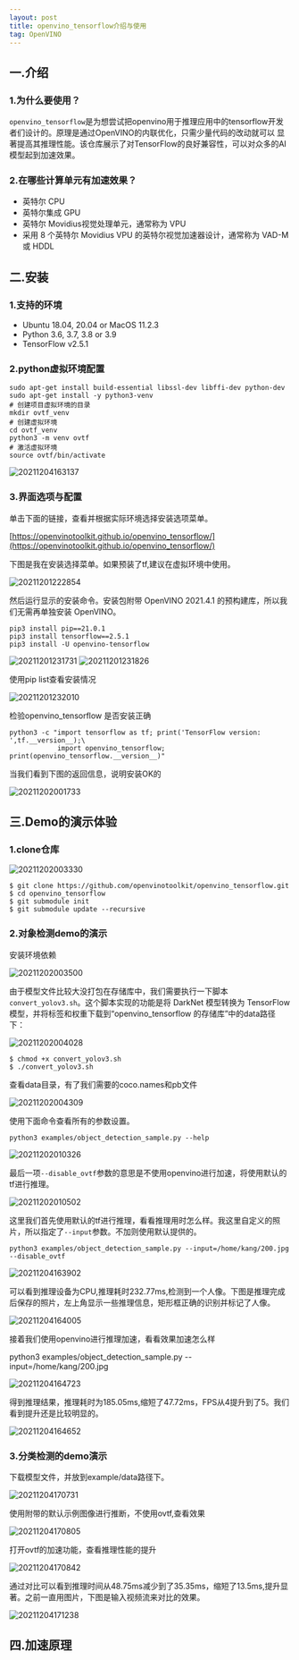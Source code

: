 ```yaml
---
layout: post
title: openvino_tensorflow介绍与使用
tag: OpenVINO
---
```


## 一.介绍

### 1.为什么要使用？

`openvino_tensorflow`是为想尝试把openvino用于推理应用中的tensorflow开发者们设计的。原理是通过OpenVINO的内联优化，只需少量代码的改动就可以
显著提高其推理性能。该仓库展示了对TensorFlow的良好兼容性，可以对众多的AI模型起到加速效果。

### 2.在哪些计算单元有加速效果？

- 英特尔 CPU
- 英特尔集成 GPU
- 英特尔 Movidius视觉处理单元，通常称为 VPU
- 采用 8 个英特尔 Movidius VPU 的英特尔视觉加速器设计，通常称为 VAD-M 或 HDDL

## 二.安装

### 1.支持的环境

- Ubuntu 18.04, 20.04 or MacOS 11.2.3
- Python 3.6, 3.7, 3.8 or 3.9
- TensorFlow v2.5.1

### 2.python虚拟环境配置

    sudo apt-get install build-essential libssl-dev libffi-dev python-dev
    sudo apt-get install -y python3-venv
    # 创建项目虚拟环境的目录
    mkdir ovtf_venv
    # 创建虚拟环境
    cd ovtf_venv
    python3 -m venv ovtf
    # 激活虚拟环境
    source ovtf/bin/activate

![20211204163137](https://cdn.jsdelivr.net/gh/luckykang/picture_bed/blogs_images/20211204163137.png)

### 3.界面选项与配置

单击下面的链接，查看并根据实际环境选择安装选项菜单。

[https://openvinotoolkit.github.io/openvino_tensorflow/](https://openvinotoolkit.github.io/openvino_tensorflow/)

下图是我在安装选择菜单。如果预装了tf,建议在虚拟环境中使用。

![20211201222854](https://cdn.jsdelivr.net/gh/luckykang/picture_bed/blogs_images/20211201222854.png)

然后运行显示的安装命令。安装包附带 OpenVINO 2021.4.1 的预构建库，所以我们无需再单独安装 OpenVINO。

    pip3 install pip==21.0.1
    pip3 install tensorflow==2.5.1
    pip3 install -U openvino-tensorflow

![20211201231731](https://cdn.jsdelivr.net/gh/luckykang/picture_bed/blogs_images/20211201231731.png)
![20211201231826](https://cdn.jsdelivr.net/gh/luckykang/picture_bed/blogs_images/20211201231826.png)

使用pip list查看安装情况

![20211201232010](https://cdn.jsdelivr.net/gh/luckykang/picture_bed/blogs_images/20211201232010.png)

检验openvino_tensorflow 是否安装正确

    python3 -c "import tensorflow as tf; print('TensorFlow version: ',tf.__version__);\
                import openvino_tensorflow; print(openvino_tensorflow.__version__)"

当我们看到下图的返回信息，说明安装OK的

![20211202001733](https://cdn.jsdelivr.net/gh/luckykang/picture_bed/blogs_images/20211202001733.png)

## 三.Demo的演示体验

### 1.clone仓库

![20211202003330](https://cdn.jsdelivr.net/gh/luckykang/picture_bed/blogs_images/20211202003330.png)

    $ git clone https://github.com/openvinotoolkit/openvino_tensorflow.git
    $ cd openvino_tensorflow
    $ git submodule init
    $ git submodule update --recursive

### 2.对象检测demo的演示

安装环境依赖

![20211202003500](https://cdn.jsdelivr.net/gh/luckykang/picture_bed/blogs_images/20211202003500.png)

由于模型文件比较大没打包在存储库中，我们需要执行一下脚本`convert_yolov3.sh`。这个脚本实现的功能是将 DarkNet 模型转换为 TensorFlow模型，并将标签和权重下载到“openvino_tensorflow 的存储库”中的data路径下：

![20211202004028](https://cdn.jsdelivr.net/gh/luckykang/picture_bed/blogs_images/20211202004028.png)

    $ chmod +x convert_yolov3.sh
    $ ./convert_yolov3.sh

查看data目录，有了我们需要的coco.names和pb文件

![20211202004309](https://cdn.jsdelivr.net/gh/luckykang/picture_bed/blogs_images/20211202004309.png)

使用下面命令查看所有的参数设置。

    python3 examples/object_detection_sample.py --help

![20211202010326](https://cdn.jsdelivr.net/gh/luckykang/picture_bed/blogs_images/20211202010326.png)

最后一项`--disable_ovtf`参数的意思是不使用openvino进行加速，将使用默认的tf进行推理。

![20211202010502](https://cdn.jsdelivr.net/gh/luckykang/picture_bed/blogs_images/20211202010502.png)

这里我们首先使用默认的tf进行推理，看看推理用时怎么样。我这里自定义的照片，所以指定了`--input`参数。不加则使用默认提供的。

    python3 examples/object_detection_sample.py --input=/home/kang/200.jpg --disable_ovtf

![20211204163902](https://cdn.jsdelivr.net/gh/luckykang/picture_bed/blogs_images/20211204163902.png)

可以看到推理设备为CPU,推理耗时232.77ms,检测到一个人像。下图是推理完成后保存的照片，左上角显示一些推理信息，矩形框正确的识别并标记了人像。

![20211204164005](https://cdn.jsdelivr.net/gh/luckykang/picture_bed/blogs_images/20211204164005.png)

接着我们使用openvino进行推理加速，看看效果加速怎么样

python3 examples/object_detection_sample.py --input=/home/kang/200.jpg

![20211204164723](https://cdn.jsdelivr.net/gh/luckykang/picture_bed/blogs_images/20211204164723.png)

得到推理结果，推理耗时为185.05ms,缩短了47.72ms，FPS从4提升到了5。我们看到提升还是比较明显的。

![20211204164652](https://cdn.jsdelivr.net/gh/luckykang/picture_bed/blogs_images/20211204164652.png)

### 3.分类检测的demo演示

下载模型文件，并放到example/data路径下。

![20211204170731](https://cdn.jsdelivr.net/gh/luckykang/picture_bed/blogs_images/20211204170731.png)

使用附带的默认示例图像进行推断，不使用ovtf,查看效果

![20211204170805](https://cdn.jsdelivr.net/gh/luckykang/picture_bed/blogs_images/20211204170805.png)

打开ovtf的加速功能，查看推理性能的提升

![20211204170842](https://cdn.jsdelivr.net/gh/luckykang/picture_bed/blogs_images/20211204170842.png)

通过对比可以看到推理时间从48.75ms减少到了35.35ms，缩短了13.5ms,提升显著。之前一直用图片，下图是输入视频流来对比的效果。

![20211204171238](https://cdn.jsdelivr.net/gh/luckykang/picture_bed/blogs_images/20211204171238.png)

## 四.加速原理




